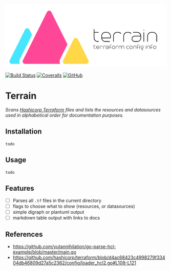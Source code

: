 ![Logo](docs/images/terrain-logo-600.png)

[![Build Status](https://img.shields.io/travis/NickLarsenNZ/terrain.svg)](https://travis-ci.org/NickLarsenNZ/terrain)
[![Coveralls](https://img.shields.io/coveralls/NickLarsenNZ/terrain.svg)](http://coveralls.io/NickLarsenNZ/terrain)
[![GitHub](https://img.shields.io/github/license/NickLarsenNZ/terrain.svg)](https://github.com/NickLarsenNZ/terrain)

# Terrain
_Scans [Hashicorp Terraform](https://www.terraform.io/) files and lists the resources and datasources used in alphabetical order for documentation purposes._

## Installation
`todo`

## Usage
`todo`

## Features
- [ ] Parses all `.tf` files in the current directory
- [ ] flags to choose what to show (resources, or datasources)
- [ ] simple digraph or plantuml output
- [ ] markdown table output with links to docs

## References
- https://github.com/yutannihilation/go-parse-hcl-example/blob/master/main.go
- https://github.com/hashicorp/terraform/blob/d4ac68423c4998279f33404db46809d27a5c2362/config/loader_hcl2.go#L108-L121